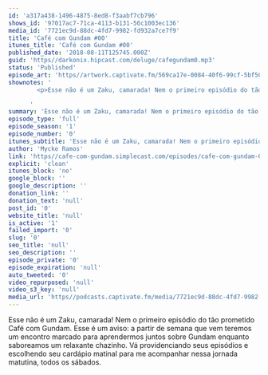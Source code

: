 ```yaml
---
id: 'a317a438-1496-4875-8ed8-f3aabf7cb796'
shows_id: '97017ac7-71ca-4113-b131-56c1003ec136'
media_id: '7721ec9d-88dc-4fd7-9982-fd932a7ce7f9'
title: 'Café com Gundam #00'
itunes_title: 'Café com Gundam #00'
published_date: '2018-08-11T125745.000Z'
guid: 'https//darkonix.hipcast.com/deluge/cafegundam0.mp3'
status: 'Published'
episode_art: 'https//artwork.captivate.fm/569ca17e-0084-40f6-99cf-5bf50ae5d69b/1005-itunes-1582369201.jpg'
shownotes: '
        <p>Esse não é um Zaku, camarada! Nem o primeiro episódio do tão prometido Café com Gundam. Esse é um aviso a partir de semana que vem teremos um encontro marcado para aprendermos juntos sobre Gundam enquanto saboreamos um relaxante chazinho. Vá providenciando seus episódios e escolhendo seu cardápio matinal para me acompanhar nessa jornada matutina, todos os sábados.</p>

      '
summary: 'Esse não é um Zaku, camarada! Nem o primeiro episódio do tão prometido Café com Gundam. Esse é um aviso a partir de semana que vem teremos um encontro marcado para aprendermos juntos sobre Gundam enquanto saboreamos um relaxante chazinho. Vá providenciando seus episódios e escolhendo seu cardápio matinal para me acompanhar nessa jornada matutina, todos os sábados.'
episode_type: 'full'
episode_season: '1'
episode_number: '0'
itunes_subtitle: 'Esse não é um Zaku, camarada! Nem o primeiro episódio do tão prometido Café com Gundam. Esse é um aviso a partir de semana que vem teremos um encontro marcado para aprendermos juntos sobre Gundam enquanto saboreamos um relaxante chazinho. Vá providenciando seus episódios e escolhendo seu cardápio matinal para me acompanhar nessa jornada matutina, todos os sábados.'
author: 'Mycke Ramos'
link: 'https//cafe-com-gundam.simplecast.com/episodes/cafe-com-gundam-00-TOiIL_Hv'
explicit: 'clean'
itunes_block: 'no'
google_block: ''
google_description: ''
donation_link: ''
donation_text: 'null'
post_id: '0'
website_title: 'null'
is_active: '1'
failed_import: '0'
slug: '0'
seo_title: 'null'
seo_description: ''
episode_private: '0'
episode_expiration: 'null'
auto_tweeted: '0'
video_repurposed: 'null'
video_s3_key: 'null'
media_url: 'https//podcasts.captivate.fm/media/7721ec9d-88dc-4fd7-9982-fd932a7ce7f9/cafegundam0_tc.mp3'
---
```

Esse não é um Zaku, camarada! Nem o primeiro episódio do tão prometido Café com Gundam. Esse é um aviso: a partir de semana que vem teremos um encontro marcado para aprendermos juntos sobre Gundam enquanto saboreamos um relaxante chazinho. Vá providenciando seus episódios e escolhendo seu cardápio matinal para me acompanhar nessa jornada matutina, todos os sábados.
